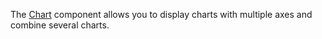 The [Chart](https://docs.devexpress.com/Blazor/DevExpress.Blazor.DxChart-1) component allows you to display charts with multiple axes and combine several charts.
